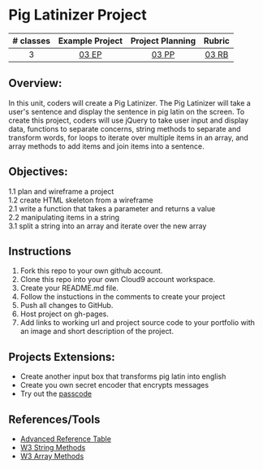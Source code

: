 # Pig Latinizer Project

| # classes|Example Project|Project Planning|Rubric|
|:--:|:--:|:--:|:--:|
| 3 |[03 EP ](https://scriptedcurriculum.github.io/advanced_piglatinizer_solution/)|[03 PP](https://drive.google.com/open?id=1gINwUa2YyBhAvlKkdAlfm9gJxnnkbiTPE1QV_O_PmJc)|[03 RB](https://drive.google.com/open?id=13vHr_fpuyip958JHw2eYt8P7UQsGz9-crCHPZKyNVf4)|

## Overview: 
In this unit, coders will create a Pig Latinizer. The Pig Latinizer will take a user's sentence and display the sentence in pig latin on the screen. To create this project, coders will use jQuery to take user input and display data, functions to separate concerns, string methods to separate and transform words, for loops to iterate over multiple items in an array, and array methods to add items and join items into a sentence.

## Objectives:
1.1 plan and wireframe a project <br>
1.2 create HTML skeleton from a wireframe <br>
2.1 write a function that takes a parameter and returns a value <br>
2.2 manipulating items in a string <br>
3.1 split a string into an array and iterate over the new array <br>

## Instructions
1) Fork this repo to your own github account. 
2) Clone this repo into your own Cloud9 account workspace.
3) Create your README.md file.
4) Follow the instuctions in the comments to create your project
5) Push all changes to GitHub.
6) Host project on gh-pages.
7) Add links to working url and project source code to your portfolio with an image and short description of the project.

## Projects Extensions:
* Create another input box that transforms pig latin into english
* Create you own secret encoder that encrypts messages 
* Try out the [passcode](https://jsbin.com/tawogirebo/edit?html,js,output)

## References/Tools
* [Advanced Reference Table]()
* [W3 String Methods](https://www.w3schools.com/js/js_string_methods.asp)
* [W3 Array Methods](https://www.w3schools.com/js/js_array_methods.asp)
